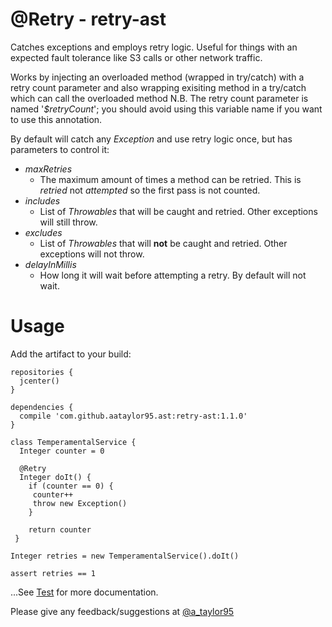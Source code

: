 # **\@Retry** - retry-ast

Catches exceptions and employs retry logic. Useful for things with an expected fault tolerance like S3 calls or other network traffic.

Works by injecting an overloaded method (wrapped in try/catch) with a retry count parameter and also wrapping exisiting method in a try/catch which can call the overloaded method N.B. The retry count parameter is named '*$retryCount*'; you should avoid using this variable name if you want to use this annotation.

By default will catch any *Exception* and use retry logic once, but has parameters to control it:

* *maxRetries*
  * The maximum amount of times a method can be retried. This is *retried* not *attempted* so the first pass is not counted.
* *includes*
  * List of *Throwables* that will be caught and retried. Other exceptions will still throw.
* *excludes*
  * List of *Throwables* that will **not** be caught and retried. Other exceptions will not throw.
* *delayInMillis*
  * How long it will wait before attempting a retry. By default will not wait.

# Usage

Add the artifact to your build:

```
repositories {
  jcenter()
}

dependencies {
  compile 'com.github.aataylor95.ast:retry-ast:1.1.0'
}
```

```
class TemperamentalService {
  Integer counter = 0

  @Retry
  Integer doIt() {
    if (counter == 0) {
     counter++
     throw new Exception()
    }

    return counter
 }

Integer retries = new TemperamentalService().doIt()

assert retries == 1
```

...See [Test](https://github.com/aataylor95/retry-ast/blob/master/src/test/groovy/com/github/aataylor95/ast/RetryASTTransformationSpec.groovy) for more documentation.

Please give any feedback/suggestions at [@a_taylor95](https://twitter.com/a_taylor95)




